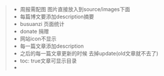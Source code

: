 > - 周报需配图 图片直接放入到source/images下面 
> - 每篇博文要添加description摘要
> - busuanzi 页面统计
> - donate 捐赠
> - 网站icon不显示  
> - 每一篇文章添加description
> - 之后的每一篇文章更新的时候 去掉update(old文章就不去了)
> - toc: true文章可显示目录
> - 
